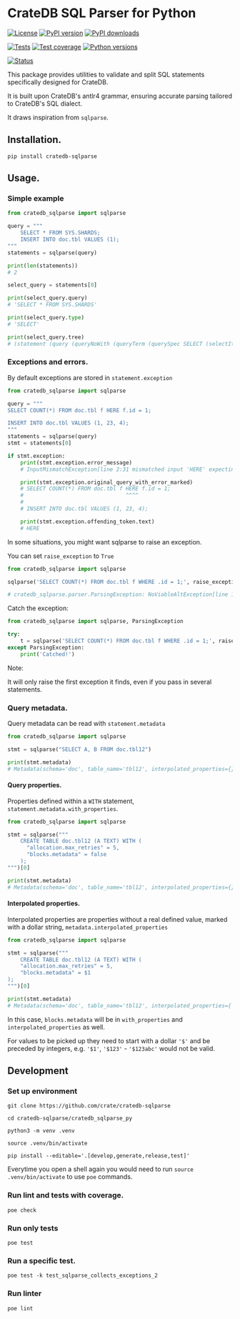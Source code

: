 # CrateDB SQL Parser for Python

[![License](https://img.shields.io/github/license/crate/cratedb-sqlparse.svg)](https://github.com/crate/cratedb-sqlparse/blob/main/LICENSE)
[![PyPI version](https://img.shields.io/pypi/v/cratedb-sqlparse.svg)](https://pypi.org/project/cratedb-sqlparse/)
[![PyPI downloads](https://pepy.tech/badge/cratedb-sqlparse/month)](https://pepy.tech/project/cratedb-sqlparse/)

[![Tests](https://github.com/crate/cratedb-sqlparse/actions/workflows/python.yml/badge.svg)](https://github.com/crate/cratedb-sqlparse/actions/workflows/python.yml)
[![Test coverage](https://img.shields.io/codecov/c/gh/crate/cratedb-sqlparse.svg)](https://codecov.io/gh/crate/cratedb-sqlparse/)
[![Python versions](https://img.shields.io/pypi/pyversions/cratedb-sqlparse.svg)](https://pypi.org/project/cratedb-sqlparse/)

[![Status](https://img.shields.io/pypi/status/cratedb-sqlparse.svg)](https://pypi.org/project/cratedb-sqlparse/)

This package provides utilities to validate and split SQL statements specifically designed for
CrateDB.

It is built upon CrateDB's antlr4 grammar, ensuring accurate parsing tailored to CrateDB's SQL
dialect.

It draws inspiration from `sqlparse`.

## Installation.

```shell
pip install cratedb-sqlparse
```

## Usage.

### Simple example

```python
from cratedb_sqlparse import sqlparse

query = """
    SELECT * FROM SYS.SHARDS;
    INSERT INTO doc.tbl VALUES (1);
"""
statements = sqlparse(query)

print(len(statements))
# 2

select_query = statements[0]

print(select_query.query)
# 'SELECT * FROM SYS.SHARDS'

print(select_query.type)
# 'SELECT'

print(select_query.tree)
# (statement (query (queryNoWith (queryTerm (querySpec SELECT (selectItem *) FROM (relation (aliasedRelation (relationPrimary (table (qname (ident (unquotedIdent SYS)) . (ident (unquotedIdent (nonReserved SHARDS)))))))))))))
```

### Exceptions and errors.

By default exceptions are stored in `statement.exception`

```python
from cratedb_sqlparse import sqlparse

query = """
SELECT COUNT(*) FROM doc.tbl f HERE f.id = 1;

INSERT INTO doc.tbl VALUES (1, 23, 4);
"""
statements = sqlparse(query)
stmt = statements[0]

if stmt.exception:
    print(stmt.exception.error_message)
    # InputMismatchException[line 2:31 mismatched input 'HERE' expecting {<EOF>, ';'}]

    print(stmt.exception.original_query_with_error_marked)
    # SELECT COUNT(*) FROM doc.tbl f HERE f.id = 1;
    #                                ^^^^
    # 
    # INSERT INTO doc.tbl VALUES (1, 23, 4);

    print(stmt.exception.offending_token.text)
    # HERE
```

In some situations, you might want sqlparse to raise an exception.

You can set `raise_exception` to `True`

```python
from cratedb_sqlparse import sqlparse

sqlparse('SELECT COUNT(*) FROM doc.tbl f WHERE .id = 1;', raise_exception=True)

# cratedb_sqlparse.parser.ParsingException: NoViableAltException[line 1:37 no viable alternative at input 'SELECT COUNT(*) FROM doc.tbl f WHERE .']
```

Catch the exception:

```python
from cratedb_sqlparse import sqlparse, ParsingException

try:
    t = sqlparse('SELECT COUNT(*) FROM doc.tbl f WHERE .id = 1;', raise_exception=True)[0]
except ParsingException:
    print('Catched!')
```

Note:

It will only raise the first exception it finds, even if you pass in several statements.

### Query metadata.

Query metadata can be read with `statement.metadata`

```python
from cratedb_sqlparse import sqlparse

stmt = sqlparse("SELECT A, B FROM doc.tbl12")

print(stmt.metadata)
# Metadata(schema='doc', table_name='tbl12', interpolated_properties={}, with_properties={})
```

#### Query properties.

Properties defined within a `WITH` statement, `statement.metadata.with_properties`.


```python
from cratedb_sqlparse import sqlparse

stmt = sqlparse("""
    CREATE TABLE doc.tbl12 (A TEXT) WITH (
      "allocation.max_retries" = 5,
      "blocks.metadata" = false
    );
""")[0]

print(stmt.metadata)
# Metadata(schema='doc', table_name='tbl12', interpolated_properties={}, with_properties={'allocation.max_retries': '5', 'blocks.metadata': 'false'})
```

#### Interpolated properties.

Interpolated properties are properties without a real defined value, marked with a dollar string,  `metadata.interpolated_properties`

```python
from cratedb_sqlparse import sqlparse

stmt = sqlparse("""
    CREATE TABLE doc.tbl12 (A TEXT) WITH (
    "allocation.max_retries" = 5,
    "blocks.metadata" = $1
);
""")[0]

print(stmt.metadata)
# Metadata(schema='doc', table_name='tbl12', interpolated_properties={'blocks.metadata': '$1'}, with_properties={'allocation.max_retries': '5', 'blocks.metadata': '$1'})
```

In this case, `blocks.metadata` will be in `with_properties` and `interpolated_properties` as well.

For values to be picked up they need to start with a dollar `'$'` and be preceded by integers, e.g. `'$1'`, `'$123'` -
`'$123abc'` would not be valid.


## Development

### Set up environment

```shell
git clone https://github.com/crate/cratedb-sqlparse

cd cratedb-sqlparse/cratedb_sqlparse_py

python3 -m venv .venv

source .venv/bin/activate

pip install --editable='.[develop,generate,release,test]'
```

Everytime you open a shell again you would need to run `source .venv/bin/activate`
to use `poe` commands.

### Run lint and tests with coverage.

```shell
poe check
```

### Run only tests

```shell
poe test
```

### Run a specific test.

```shell
poe test -k test_sqlparse_collects_exceptions_2
```

### Run linter

```shell
poe lint
```